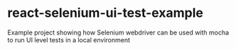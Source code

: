 # react-selenium-ui-test-example
Example project showing how Selenium webdriver can be used with mocha to run UI level tests in a local environment 
